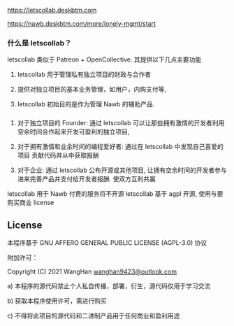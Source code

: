 <https://letscollab.deskbtm.com>

<https://nawb.deskbtm.com/more/lonely-mgmt/start>

### 什么是 letscollab？

letscollab 类似于 Patreon + OpenCollective. 其提供以下几点主要功能

1.  letscollab 用于管理私有独立项目的财政与合作者

2.  提供对独立项目的基本业务管理，如用户，内购支付等,

3.  letscollab 初始目的是作为管理 Nawb 的辅助产品.

###

1.  对于独立项目的 Founder: 通过 letscollab 可以让那些拥有激情的开发者利用空余时间合作起来开发可盈利的独立项目,

2.  对于拥有激情和业余时间的编程爱好者: 通过在 letscollab 中发现自己喜爱的项目 贡献代码并从中获取报酬

3.  对于企业: 通过 letscollab 公布开源或其他项目, 让拥有空余时间的开发者参与进来完善产品并支付给开发者报酬. 使双方互利共赢

letscollab 用于 Nawb 付费的服务将不开源 letscollab 基于 agpl 开源, 使用与要购买商业 license

## License

本程序基于 GNU AFFERO GENERAL PUBLIC LICENSE (AGPL-3.0) 协议

附加许可：

Copyright (C) 2021 WangHan <wanghan9423@outlook.com>

a) 本程序的源代码禁止个人私自传播，部署，衍生，源代码仅用于学习交流

b) 获取本程序使用许可，需进行购买

c) 不得将此项目的源代码和二进制产品用于任何商业和盈利用途
